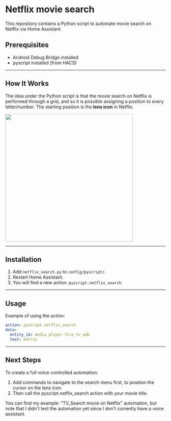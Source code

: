 # Netflix movie search

This repository contains a Python script to automate movie search on Netflix via Home Assistant.

## Prerequisites

- Android Debug Bridge installed
- pyscript installed (from HACS)

---

## How It Works

The idea under the Python script is that the movie search on Netflix is performed through a grid, and so it is possible assigning a position to every letter/number. The starting position is the **lens icon** in Netflix.

<img src="https://github.com/user-attachments/assets/b2c30fa5-d06e-4e09-b851-015ca1dfa9df" width="400"/>

---

## Installation

1) Add `netflix_search.py` to `config/pyscript/`.
2) Restart Home Assistant.
3) You will find a new action: `pyscript.netflix_search`.

---

## Usage

Example of using the action:


```yaml
action: pyscript.netflix_search
data:
  entity_id: media_player.fire_tv_adb
  text: matrix
```````

---

## Next Steps

To create a full voice-controlled automation:
1) Add commands to navigate to the search menu first, to position the cursor on the lens icon.
2) Then call the pyscript.netflix_search action with your movie title.

You can find my example: "TV_Search movie on Netflix" automation, but note that I didn't test the automation yet since I don't currently have a voice assistant.
